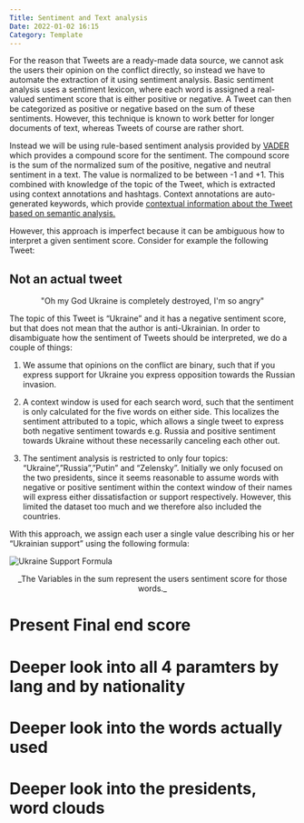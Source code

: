 ```yaml
---
Title: Sentiment and Text analysis
Date: 2022-01-02 16:15
Category: Template
---
```


For the reason that Tweets are a ready-made data source, we cannot ask the users their opinion on the conflict directly, so instead we have to automate the extraction of it using sentiment analysis. Basic sentiment analysis uses a sentiment lexicon, where each word is assigned a real-valued sentiment score that is either positive or negative. A Tweet can then be categorized as positive or negative based on the sum of these sentiments. However, this technique is known to work better for longer documents of text, whereas Tweets of course are rather short.

Instead we will be using rule-based sentiment analysis provided by [VADER](https://github.com/cjhutto/vaderSentiment) which provides a compound score for the sentiment. The compound score is the sum of the normalized sum of the positive, negative and neutral sentiment in a text. The value is normalized to be between -1 and +1.
This combined with knowledge of the topic of the Tweet, which is extracted using context annotations and hashtags. Context annotations are auto-generated keywords, which provide [contextual information about the Tweet based on semantic analysis.](https://developer.twitter.com/en/docs/twitter-api/annotations/overview)

However, this approach is imperfect because it can be ambiguous how to interpret a given sentiment score. Consider for example the following Tweet:

## Not an actual tweet
<center>"Oh my God Ukraine is completely destroyed, I'm so angry"</center>

The topic of this Tweet is “Ukraine” and it has a negative sentiment score, but that does not mean that the author is anti-Ukrainian. In order to disambiguate how the sentiment of Tweets should be interpreted, we do a couple of things: 

1) We assume that opinions on the conflict are binary, such that if you express support for Ukraine you express opposition towards the Russian invasion. 

2) A context window is used for each search word, such that the sentiment is only calculated for the five words on either side. This localizes the sentiment attributed to a topic, which allows a single tweet to express both negative sentiment towards e.g. Russia and positive sentiment towards Ukraine without these necessarily canceling each other out.

3) The sentiment analysis is restricted to only four topics: “Ukraine”,”Russia”,”Putin” and “Zelensky”. Initially we only focused on the two presidents, since it seems reasonable to assume words with negative or positive sentiment within the context window of their names will express either dissatisfaction or support respectively. However, this limited the dataset too much and we therefore also included the countries. 

With this approach, we assign each user a single value describing his or her “Ukrainian support” using the following formula:

![Ukraine Support Formula]({static}/images/uk-support.png)
<center>_The Variables in the sum represent the users sentiment score for those words._</center>

# Present Final end score

# Deeper look into all 4 paramters by lang and by nationality

# Deeper look into the words actually used

# Deeper look into the presidents, word clouds

